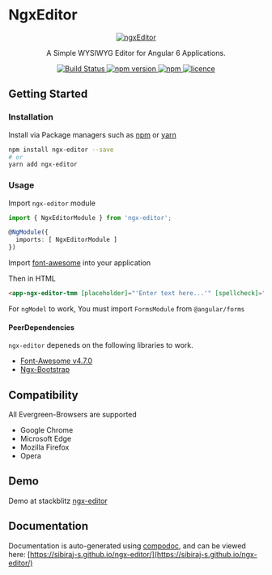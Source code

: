 # NgxEditor

<p align="center">
  <a href="https://github.com/sibiraj-s/ngx-editor">
   <img src="https://raw.githubusercontent.com/sibiraj-s/ngx-editor/master/src/assets/icons/ngx-editor.png" alt="ngxEditor">
  </a>
</p>
<p align="center">A Simple WYSIWYG Editor for Angular 6 Applications.</p>
<p align="center">
  <a href="https://travis-ci.org/sibiraj-s/ngx-editor">
    <img alt="Build Status" src="https://travis-ci.org/sibiraj-s/ngx-editor.svg?branch=master">
  </a>
  <a href="https://www.npmjs.com/package/ngx-editor">
    <img alt="npm version" src="https://img.shields.io/npm/v/ngx-editor.svg">
  </a>
  <a href="https://www.npmjs.com/package/ngx-editor">
    <img alt="npm" src="https://img.shields.io/npm/dm/ngx-editor.svg">
  </a>
  <a href="https://github.com/sibiraj-s/ngx-editor/blob/master/LICENSE">
    <img alt="licence" src="https://img.shields.io/npm/l/ngx-editor.svg">
  </a>
</p>

## Getting Started

### Installation

Install via Package managers such as [npm][npm] or [yarn][yarn]

```bash
npm install ngx-editor --save
# or
yarn add ngx-editor
```

### Usage

Import `ngx-editor` module

```typescript
import { NgxEditorModule } from 'ngx-editor';

@NgModule({
  imports: [ NgxEditorModule ]
})
```

Import [font-awesome](https://github.com/FortAwesome/Font-Awesome) into your application

Then in HTML

```html
<app-ngx-editor-tmm [placeholder]="'Enter text here...'" [spellcheck]="true" [(ngModel)]="htmlContent"></app-ngx-editor-tmm>
```

For `ngModel` to work, You must import `FormsModule` from `@angular/forms`

#### PeerDependencies

`ngx-editor` depeneds on the following libraries to work.

* [Font-Awesome v4.7.0](https://github.com/FortAwesome/Font-Awesome/tree/fa-4)
* [Ngx-Bootstrap](https://github.com/valor-software/ngx-bootstrap)

## Compatibility

All Evergreen-Browsers are supported

* Google Chrome
* Microsoft Edge
* Mozilla Firefox
* Opera

## Demo

Demo at stackblitz [ngx-editor](https://ngx-editor.stackblitz.io/)

## Documentation

Documentation is auto-generated using [compodoc][compodoc], and can be viewed here: [https://sibiraj-s.github.io/ngx-editor/](https://sibiraj-s.github.io/ngx-editor/)

[npm]: https://www.npmjs.com/
[yarn]: https://yarnpkg.com/lang/en/
[github]: https://sibiraj-s.github.io/
[wiki]:https://github.com/sibiraj-s/ngx-editor/wiki/ngxEditor
[compodoc]: https://compodoc.github.io/website/
